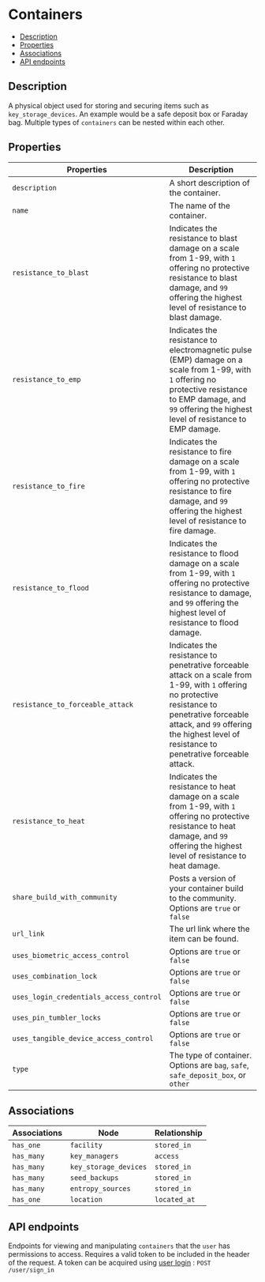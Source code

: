 # Containers

- [Description](#description)
- [Properties](#properties)
- [Associations](#associations)
- [API endpoints](#api-endpoints)

## Description

A physical object used for storing and securing items such as `key_storage_devices`. An example would be a safe deposit box or Faraday bag. Multiple types of `containers` can be nested within each other.

## Properties

| Properties | Description |
| --- | --- |
| `description` | A short description of the container. |
| `name` | The name of the container. |
| `resistance_to_blast` | Indicates the resistance to blast damage on a scale from 1-99, with `1` offering no protective resistance to blast damage, and `99` offering the highest level of resistance to blast damage. |
| `resistance_to_emp` | Indicates the resistance to electromagnetic pulse (EMP) damage on a scale from 1-99, with `1` offering no protective resistance to EMP damage, and `99` offering the highest level of resistance to EMP damage. |
| `resistance_to_fire` | Indicates the resistance to fire damage on a scale from 1-99, with `1` offering no protective resistance to fire damage, and `99` offering the highest level of resistance to fire damage. |
| `resistance_to_flood` | Indicates the resistance to flood damage on a scale from 1-99, with `1` offering no protective resistance to damage, and `99` offering the highest level of resistance to flood damage. |
| `resistance_to_forceable_attack` | Indicates the resistance to penetrative forceable attack on a scale from 1-99, with `1` offering no protective resistance to penetrative forceable attack, and `99` offering the highest level of resistance to penetrative forceable attack. |
| `resistance_to_heat` | Indicates the resistance to heat damage on a scale from 1-99, with `1` offering no protective resistance to heat damage, and `99` offering the highest level of resistance to heat damage. |
| `share_build_with_community` | Posts a version of your container build to the community.  Options are `true` or `false` |
| `url_link` | The url link where the item can be found. |
| `uses_biometric_access_control` | Options are `true` or `false` |
| `uses_combination_lock` | Options are `true` or `false` |
| `uses_login_credentials_access_control` | Options are `true` or `false` |
| `uses_pin_tumbler_locks` | Options are `true` or `false` |
| `uses_tangible_device_access_control` | Options are `true` or `false` |
| `type` | The type of container. Options are `bag`, `safe`, `safe_deposit_box`, or `other`|

## Associations

| Associations | Node | Relationship |
| --- | --- | --- |
| `has_one` | `facility` | `stored_in` |
| `has_many` | `key_managers` | `access` |
| `has_many` | `key_storage_devices` | `stored_in` |
| `has_many` | `seed_backups` | `stored_in` |
| `has_many` | `entropy_sources` | `stored_in` |
| `has_one` | `location` | `located_at` |

## API endpoints

Endpoints for viewing and manipulating `containers` that the `user` has permissions to access. Requires a valid token to be included in the header of the request. A token can be acquired using [user login](../../api_docs/open/login.md) : `POST /user/sign_in`

<!-- * [Show Accessible Containers](api_docs/containers/get.md) : `GET /containers/`
* [Create A Container](api_docs/containers/post.md) : `POST /containers/`
* [Show A Container](api_docs/containers/id/get.md) : `GET /containers/:id/`
* [Update A Container](api_docs/containers/id/put.md) : `PUT /containers/:id/`
* [Delete A Container](api_docs/containers/id/delete.md) : `DELETE /containers/:id/` -->

